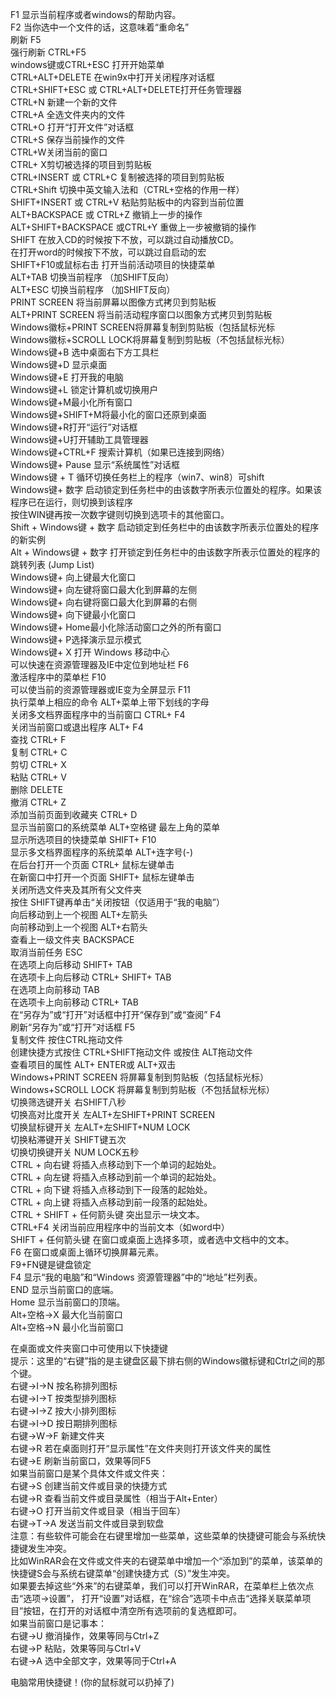 
F1 显示当前程序或者windows的帮助内容。  
F2 当你选中一个文件的话，这意味着“重命名”  
刷新 F5  
强行刷新 CTRL+F5  
windows键或CTRL+ESC 打开开始菜单  
CTRL+ALT+DELETE 在win9x中打开关闭程序对话框  
CTRL+SHIFT+ESC 或 CTRL+ALT+DELETE打开任务管理器  
CTRL+N 新建一个新的文件  
CTRL+A 全选文件夹内的文件  
CTRL+O 打开“打开文件”对话框  
CTRL+S 保存当前操作的文件  
CTRL+W关闭当前的窗口  
CTRL+ X剪切被选择的项目到剪贴板  
CTRL+INSERT 或 CTRL+C 复制被选择的项目到剪贴板  
CTRL+Shift 切换中英文输入法和（CTRL+空格的作用一样）  
SHIFT+INSERT 或 CTRL+V 粘贴剪贴板中的内容到当前位置  
ALT+BACKSPACE 或 CTRL+Z 撤销上一步的操作  
ALT+SHIFT+BACKSPACE 或CTRL+Y 重做上一步被撤销的操作  
SHIFT 在放入CD的时候按下不放，可以跳过自动播放CD。  
	在打开word的时候按下不放，可以跳过自启动的宏  
SHIFT+F10或鼠标右击 打开当前活动项目的快捷菜单  
ALT+TAB 切换当前程序 （加SHIFT反向）  
ALT+ESC 切换当前程序 （加SHIFT反向）  
PRINT SCREEN 将当前屏幕以图像方式拷贝到剪贴板  
ALT+PRINT SCREEN 将当前活动程序窗口以图象方式拷贝到剪贴板  
Windows徽标+PRINT SCREEN将屏幕复制到剪贴板（包括鼠标光标  
Windows徽标+SCROLL   LOCK将屏幕复制到剪贴板（不包括鼠标光标）  
Windows键+B 选中桌面右下方工具栏  
Windows键+D 显示桌面  
Windows键+E 打开我的电脑  
Windows键+L 锁定计算机或切换用户  
Windows键+M最小化所有窗口  
Windows键+SHIFT+M将最小化的窗口还原到桌面  
Windows键+R打开“运行”对话框  
Windows键+U打开辅助工具管理器  
Windows键+CTRL+F 搜索计算机（如果已连接到网络）  
Windows键+ Pause 显示“系统属性”对话框  
Windows键 + T 循环切换任务栏上的程序（win7、win8）可shift  
Windows键+ 数字   启动锁定到任务栏中的由该数字所表示位置处的程序。如果该程序已在运行，则切换到该程序  
				按住WIN键再按一次数字键则切换到选项卡的其他窗口。  
Shift + Windows键 + 数字   启动锁定到任务栏中的由该数字所表示位置处的程序的新实例  
Alt + Windows键 + 数字   打开锁定到任务栏中的由该数字所表示位置处的程序的跳转列表 (Jump List)  
Windows键+ 向上键最大化窗口  
Windows键+ 向左键将窗口最大化到屏幕的左侧  
Windows键+ 向右键将窗口最大化到屏幕的右侧  
Windows键+ 向下键最小化窗口  
Windows键+ Home最小化除活动窗口之外的所有窗口  
Windows键+ P选择演示显示模式  
Windows键+ X 打开 Windows 移动中心  
可以快速在资源管理器及IE中定位到地址栏 F6  
激活程序中的菜单栏 F10  
可以使当前的资源管理器或IE变为全屏显示 F11  
执行菜单上相应的命令 ALT+菜单上带下划线的字母  
关闭多文档界面程序中的当前窗口 CTRL+ F4  
关闭当前窗口或退出程序 ALT+ F4  
查找 CTRL+ F  
复制 CTRL+ C  
剪切 CTRL+ X  
粘贴 CTRL+ V  
删除 DELETE  
撤消 CTRL+ Z  
添加当前页面到收藏夹 CTRL+ D  
显示当前窗口的系统菜单 ALT+空格键 最左上角的菜单  
显示所选项目的快捷菜单 SHIFT+ F10  
显示多文档界面程序的系统菜单 ALT+连字号(-)  
在后台打开一个页面 CTRL+ 鼠标左键单击  
在新窗口中打开一个页面 SHIFT+ 鼠标左键单击  
关闭所选文件夹及其所有父文件夹  
	按住 SHIFT键再单击“关闭按钮（仅适用于“我的电脑”）  
	向后移动到上一个视图 ALT+左箭头  
	向前移动到上一个视图 ALT+右箭头  
	查看上一级文件夹 BACKSPACE  
取消当前任务 ESC  
在选项上向后移动 SHIFT+ TAB  
在选项卡上向后移动 CTRL+ SHIFT+ TAB  
在选项上向前移动 TAB  
在选项卡上向前移动 CTRL+ TAB  
在“另存为”或“打开”对话框中打开“保存到”或“查阅” F4  
刷新“另存为”或“打开”对话框 F5  
复制文件 按住CTRL拖动文件  
创建快捷方式按住 CTRL+SHIFT拖动文件 或按住 ALT拖动文件  
查看项目的属性 ALT+ ENTER或 ALT+双击  
Windows+PRINT SCREEN 将屏幕复制到剪贴板（包括鼠标光标）  
Windows+SCROLL LOCK 将屏幕复制到剪贴板（不包括鼠标光标）  
切换筛选键开关 右SHIFT八秒  
切换高对比度开关 左ALT+左SHIFT+PRINT SCREEN  
切换鼠标键开关 左ALT+左SHIFT+NUM LOCK  
切换粘滞键开关 SHIFT键五次  
切换切换键开关 NUM LOCK五秒  
CTRL + 向右键 将插入点移动到下一个单词的起始处。  
CTRL + 向左键 将插入点移动到前一个单词的起始处。  
CTRL + 向下键 将插入点移动到下一段落的起始处。  
CTRL + 向上键 将插入点移动到前一段落的起始处。  
CTRL + SHIFT + 任何箭头键 突出显示一块文本。  
CTRL+F4 关闭当前应用程序中的当前文本（如word中）  
SHIFT + 任何箭头键   在窗口或桌面上选择多项，或者选中文档中的文本。  
F6 在窗口或桌面上循环切换屏幕元素。  
F9+FN键是键盘锁定  
F4 显示“我的电脑”和“Windows 资源管理器”中的“地址”栏列表。  
END 显示当前窗口的底端。  
Home 显示当前窗口的顶端。  
Alt+空格→X 最大化当前窗口  
Alt+空格→N 最小化当前窗口  




在桌面或文件夹窗口中可使用以下快捷键  
提示：这里的“右键”指的是主键盘区最下排右侧的Windows徽标键和Ctrl之间的那个键。  
右键→I→N 按名称排列图标  
右键→I→T 按类型排列图标  
右键→I→Z 按大小排列图标  
右键→I→D 按日期排列图标  
右键→W→F 新建文件夹  
右键→R 若在桌面则打开“显示属性”在文件夹则打开该文件夹的属性  
右键→E 刷新当前窗口，效果等同F5  
如果当前窗口是某个具体文件或文件夹：  
右键→S 创建当前文件或目录的快捷方式  
右键→R 查看当前文件或目录属性（相当于Alt+Enter）  
右键→O 打开当前文件或目录（相当于回车）  
右键→T→A 发送当前文件或目录到软盘  
注意：有些软件可能会在右键里增加一些菜单，这些菜单的快捷键可能会与系统快捷键发生冲突。  
	比如WinRAR会在文件或文件夹的右键菜单中增加一个“添加到”的菜单，该菜单的快捷键S会与系统右键菜单“创建快捷方式（S）”发生冲突。  
	如果要去掉这些“外来”的右键菜单，我们可以打开WinRAR，在菜单栏上依次点击“选项→设置”，
	打开“设置”对话框，在“综合”选项卡中点击“选择关联菜单项目”按钮，在打开的对话框中清空所有选项前的复选框即可。  
如果当前窗口是记事本：  
右键→U 撤消操作，效果等同与Ctrl+Z  
右键→P 粘贴，效果等同与Ctrl+V  
右键→A 选中全部文字，效果等同于Ctrl+A  


电脑常用快捷键！(你的鼠标就可以扔掉了)
